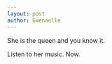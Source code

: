 ```yaml
---
layout: post
author: Gwenaelle
---
```


She is the queen and you know it.

Listen to her music. Now.

[](dualipa_imagen.jpeg)  
